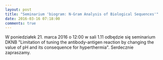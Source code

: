 ```yaml
---
layout: post
title: "Seminarium 'biogram: N-Gram Analysis of Biological Sequences'"
date: 2016-03-16 07:18:00
comments: true
---
```


W poniedziałek 21. marca 2016 o 12:00 w sali 1.11 odbędzie się seminarium DKNB "Limitation of tuning the antibody-antigen reaction by changing the value of pH and its consequence for hyperthermia". Serdecznie zapraszamy.
